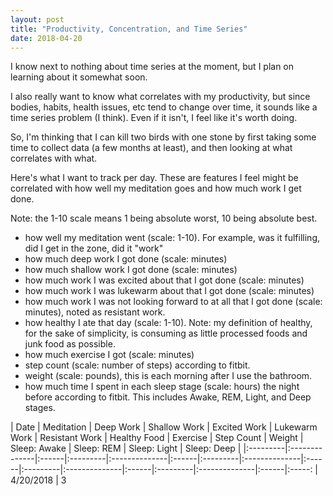 ```yaml
---
layout: post
title: "Productivity, Concentration, and Time Series"
date: 2018-04-20
---
```


I know next to nothing about time series at the moment, but I plan on learning about it somewhat soon.

I also really want to know what correlates with my productivity, but since bodies, habits, health issues, etc tend to change over time, it sounds like a time series problem (I think). Even if it isn't, I feel like it's worth doing.

So, I'm thinking that I can kill two birds with one stone by first taking some time to collect data (a few months at least), and then looking at what correlates with what.

Here's what I want to track per day. These are features I feel might be correlated with how well my meditation goes and how much work I get done.

Note: the 1-10 scale means 1 being absolute worst, 10 being absolute best.

- how well my meditation went (scale: 1-10). For example, was it fulfilling, did I get in the zone, did it "work"
- how much deep work I got done (scale: minutes)
- how much shallow work I got done (scale: minutes)
- how much work I was excited about that I got done (scale: minutes)
- how much work I was lukewarm about that I got done (scale: minutes)
- how much work I was not looking forward to at all that I got done (scale: minutes), noted as resistant work.
- how healthy I ate that day (scale: 1-10). Note: my definition of healthy, for the sake of simplicity, is consuming as little processed foods and junk food as possible.
- how much exercise I got (scale: minutes)
- step count (scale: number of steps) according to fitbit.
- weight (scale: pounds), this is each morning after I use the bathroom.
- how much time I spent in each sleep stage (scale: hours) the night before according to fitbit. This includes Awake, REM, Light, and Deep stages.

| Date | Meditation | Deep Work | Shallow Work | Excited Work | Lukewarm Work | Resistant Work | Healthy Food | Exercise | Step Count | Weight | Sleep: Awake | Sleep: REM | Sleep: Light | Sleep: Deep |
|:---------|:--------------|:------|:---------|:--------------|:------|:---------|:--------------|:------|:---------|:--------------|:------|:---------|:--------------|:------|:-----:
| 4/20/2018 | 3